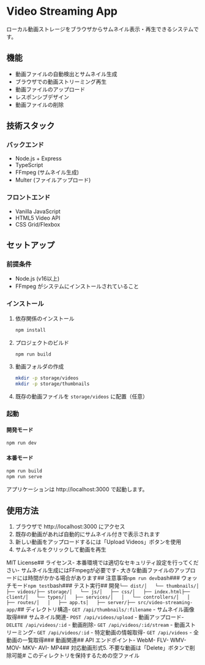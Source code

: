 # Video Streaming App

ローカル動画ストレージをブラウザからサムネイル表示・再生できるシステムです。

## 機能

- 動画ファイルの自動検出とサムネイル生成
- ブラウザでの動画ストリーミング再生
- 動画ファイルのアップロード
- レスポンシブデザイン
- 動画ファイルの削除

## 技術スタック

### バックエンド
- Node.js + Express
- TypeScript
- FFmpeg (サムネイル生成)
- Multer (ファイルアップロード)

### フロントエンド
- Vanilla JavaScript
- HTML5 Video API
- CSS Grid/Flexbox

## セットアップ

### 前提条件
- Node.js (v16以上)
- FFmpeg がシステムにインストールされていること

### インストール

1. 依存関係のインストール
   ```bash
   npm install
   ```

2. プロジェクトのビルド
   ```bash
   npm run build
   ```

3. 動画フォルダの作成
   ```bash
   mkdir -p storage/videos
   mkdir -p storage/thumbnails
   ```

4. 既存の動画ファイルを `storage/videos` に配置（任意）

### 起動

#### 開発モード
```bash
npm run dev
```

#### 本番モード
```bash
npm run build
npm run serve
```

アプリケーションは http://localhost:3000 で起動します。

## 使用方法

1. ブラウザで http://localhost:3000 にアクセス
2. 既存の動画があれば自動的にサムネイル付きで表示されます
3. 新しい動画をアップロードするには「Upload Videos」ボタンを使用
4. サムネイルをクリックして動画を再生


































































MIT License## ライセンス- 本番環境では適切なセキュリティ設定を行ってください- サムネイル生成にはFFmpegが必要です- 大きな動画ファイルのアップロードには時間がかかる場合があります## 注意事項```npm run dev```bash### ウォッチモード```npm test```bash### テスト実行## 開発```└── dist/│   └── thumbnails/│   ├── videos/├── storage/│   └── js/│   ├── css/│   ├── index.html├── client/│   └── types/│   ├── services/│   │   └── controllers/│   │   ├── routes/│   │   ├── app.ts│   ├── server/├── src/video-streaming-app/```## ディレクトリ構造- `GET /api/thumbnails/:filename` - サムネイル画像取得### サムネイル関連- `POST /api/videos/upload` - 動画アップロード- `DELETE /api/videos/:id` - 動画削除- `GET /api/videos/:id/stream` - 動画ストリーミング- `GET /api/videos/:id` - 特定動画の情報取得- `GET /api/videos` - 全動画の一覧取得### 動画関連## API エンドポイント- WebM- FLV- WMV- MOV- MKV- AVI- MP4## 対応動画形式5. 不要な動画は「Delete」ボタンで削除可能# このディレクトリを保持するための空ファイル